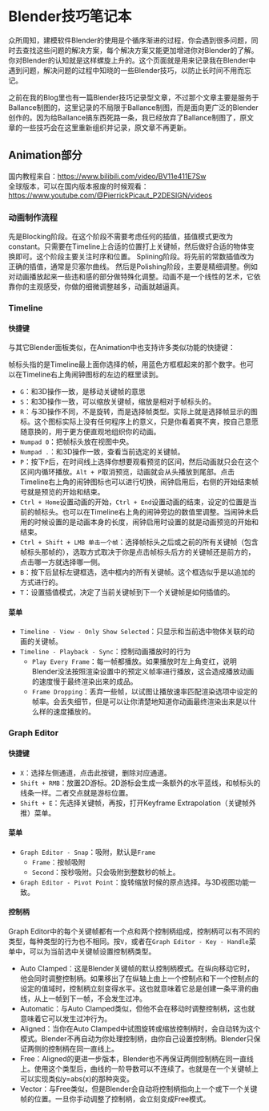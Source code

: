 # Blender技巧笔记本

众所周知，建模软件Blender的使用是个循序渐进的过程，你会遇到很多问题，同时去查找这些问题的解决方案，每个解决方案又能更加增进你对Blender的了解。你对Blender的认知就是这样螺旋上升的。这个页面就是用来记录我在Blender中遇到问题，解决问题的过程中知晓的一些Blender技巧，以防止长时间不用而忘记。

之前在我的Blog里也有一篇Blender技巧记录型文章，不过那个文章主要是服务于Ballance制图的，这里记录的不局限于Ballance制图，而是面向更广泛的Blender创作的。因为给Ballance搞东西死路一条，我已经放弃了Ballance制图了，原文章的一些技巧会在这里重新组织并记录，原文章不再更新。

## Animation部分

国内教程来自：https://www.bilibili.com/video/BV11e411E7Sw  
全球版本，可以在国内版本报废的时候观看：https://www.youtube.com/@PierrickPicaut_P2DESIGN/videos

### 动画制作流程

先是Blocking阶段。在这个阶段不需要考虑任何的插值，插值模式更改为constant。只需要在Timeline上合适的位置打上关键帧，然后做好合适的物体变换即可。这个阶段主要关注时序和位置。
Splining阶段。将先前的常数插值改为正确的插值，通常是贝塞尔曲线。
然后是Polishing阶段，主要是精细调整。例如对动画播放起来一些违和感的部分做特殊化调整。动画不是一个线性的艺术，它依靠你的主观感受，你做的细微调整越多，动画就越逼真。

### Timeline

#### 快捷键

与其它Blender面板类似，在Animation中也支持许多类似功能的快捷键：

帧标头指的是Timeline最上面你选择的帧，用蓝色方框框起来的那个数字。也可以在Timeline右上角闹钟图标的左边的框里读到。

* `G`：和3D操作一致，是移动关键帧的意思
* `S`：和3D操作一致，可以缩放关键帧，缩放是相对于帧标头的。
* `R`：与3D操作不同，不是旋转，而是选择帧类型。实际上就是选择帧显示的图标。这个图标实际上没有任何程序上的意义，只是你看着爽不爽，按自己意愿随意换的，用于更方便直观地组织你的动画。
* `Numpad 0`：把帧标头放在视图中央。
* `Numpad .`：和3D操作一致，查看当前选定的关键帧。
* `P`：按下`P`后，在时间线上选择你想要观看预览的区间，然后动画就只会在这个区间内循环播放。`Alt + P`取消预览，动画就会从头播放到尾部。点击Timeline右上角的闹钟图标也可以进行切换，闹钟启用后，右侧的开始结束帧号就是预览的开始和结束。
* `Ctrl + Home`设置动画的开始，`Ctrl + End`设置动画的结束，设定的位置是当前的帧标头。也可以在Timeline右上角的闹钟旁边的数值里调整。当闹钟未启用的时候设置的是动画本身的长度，闹钟启用时设置的就是动画预览的开始和结束。
* `Ctrl + Shift + LMB 单击一个帧`：选择帧标头之后或之前的所有关键帧（包含帧标头那帧的），选取方式取决于你是点击帧标头后方的关键帧还是前方的，点击哪一方就选择哪一侧。
* `B`：按下后鼠标左键框选，选中框内的所有关键帧。这个框选似乎是以追加的方式进行的。
* `T`：设置插值模式，决定了当前关键帧到下一个关键帧是如何插值的。

#### 菜单

* `Timeline - View - Only Show Selected`：只显示和当前选中物体关联的动画的关键帧。
* `Timeline - Playback - Sync`：控制动画播放时的行为
    - `Play Every Frame`：每一帧都播放。如果播放时左上角变红，说明Blender没法按照渲染设置中的预定义帧率进行播放，这会造成播放动画的速度慢于最终渲染出来的成品。
    - `Frame Dropping`：丢弃一些帧，以试图让播放速率匹配渲染选项中设定的帧率。会丢失细节，但是可以让你清楚地知道你动画最终渲染出来是以什么样的速度播放的。

### Graph Editor

#### 快捷键

* `X`：选择左侧通道，点击此按键，删除对应通道。
* `Shift + RMB`：放置2D游标。2D游标会生成一条额外的水平蓝线，和帧标头的线条一样。二者交点就是游标位置。
* `Shift + E`：先选择关键帧，再按，打开Keyframe Extrapolation（关键帧外推）菜单。

#### 菜单

* `Graph Editor - Snap`：吸附，默认是`Frame`
    - `Frame`：按帧吸附
    - `Second`：按秒吸附。只会吸附到整数秒的帧上。
* `Graph Editor - Pivot Point`：旋转缩放时候的原点选择。与3D视图功能一致。

#### 控制柄

Graph Editor中的每个关键帧都有一个点和两个控制柄组成，控制柄可以有不同的类型，每种类型的行为也不相同。按`V`，或者在`Graph Editor - Key - Handle`菜单中，可以为当前选中关键帧设置控制柄类型。

* Auto Clamped：这是Blender关键帧的默认控制柄模式。在纵向移动它时，他会同时调整控制柄。如果移出了在纵轴上由上一个控制点和下一个控制点的设定的值域时，控制柄立刻变得水平。这也就意味着它总是创建一条平滑的曲线，从上一帧到下一帧，不会发生过冲。
* Automatic：与Auto Clamped类似，但他不会在移动时调整控制柄，这也就意味着它可以发生过冲行为。
* Aligned：当你在Auto Clamped中试图旋转或缩放控制柄时，会自动转为这个模式。Blender不再自动为你处理控制柄，由你自己设置控制柄。Blender只保证两侧的控制柄在同一直线上。
* Free：Aligned的更进一步版本，Blender也不再保证两侧控制柄在同一直线上。使用这个类型后，曲线的一阶导数可以不连续了。也就是在一个关键帧上可以实现类似y=abs(x)的那种突变。
* Vector：与Free类似，但是Blender会自动将控制柄指向上一个或下一个关键帧的位置。一旦你手动调整了控制柄，会立刻变成Free模式。



